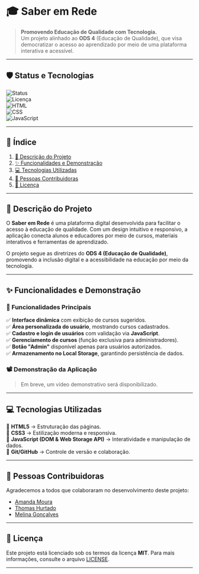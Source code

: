 # 🎓 Saber em Rede  

> **Promovendo Educação de Qualidade com Tecnologia.**  
> Um projeto alinhado ao **ODS 4** (Educação de Qualidade), que visa democratizar o acesso ao aprendizado por meio de uma plataforma interativa e acessível.

---

## 🛡️ Status e Tecnologias  

![Status](https://img.shields.io/badge/Status-Em%20Desenvolvimento-yellow)  
![Licença](https://img.shields.io/badge/Licen%C3%A7a-MIT-green)  
![HTML](https://img.shields.io/badge/HTML-Utilizado-orange)  
![CSS](https://img.shields.io/badge/CSS-Utilizado-blue)  
![JavaScript](https://img.shields.io/badge/JavaScript-Utilizado-yellow)  

---

## 📌 Índice  

1. [📜 Descrição do Projeto](#📜-descrição-do-projeto)  
2. [✨ Funcionalidades e Demonstração](#✨-funcionalidades-e-demonstração)  
3. [💻 Tecnologias Utilizadas](#💻-tecnologias-utilizadas)  
4. [👥 Pessoas Contribuidoras](#👥-pessoas-contribuidoras)  
5. [📜 Licença](#📜-licença)  

---

## 📜 Descrição do Projeto  

O **Saber em Rede** é uma plataforma digital desenvolvida para facilitar o acesso à educação de qualidade. Com um design intuitivo e responsivo, a aplicação conecta alunos e educadores por meio de cursos, materiais interativos e ferramentas de aprendizado.  

O projeto segue as diretrizes do **ODS 4 (Educação de Qualidade)**, promovendo a inclusão digital e a acessibilidade na educação por meio da tecnologia.

---

## ✨ Funcionalidades e Demonstração  

### **🚀 Funcionalidades Principais**  

✅ **Interface dinâmica** com exibição de cursos sugeridos.  
✅ **Área personalizada do usuário**, mostrando cursos cadastrados.  
✅ **Cadastro e login de usuários** com validação via **JavaScript**.  
✅ **Gerenciamento de cursos** (função exclusiva para administradores).  
✅ **Botão "Admin"** disponível apenas para usuários autorizados.  
✅ **Armazenamento no Local Storage**, garantindo persistência de dados.  

### **📽️ Demonstração da Aplicação**  

> Em breve, um vídeo demonstrativo será disponibilizado.  

---

## 💻 Tecnologias Utilizadas  

🔹 **HTML5** → Estruturação das páginas.  
🔹 **CSS3** → Estilização moderna e responsiva.  
🔹 **JavaScript (DOM & Web Storage API)** → Interatividade e manipulação de dados.  
🔹 **Git/GitHub** → Controle de versão e colaboração.  

---

## 👥 Pessoas Contribuidoras  

Agradecemos a todos que colaboraram no desenvolvimento deste projeto:  

- [Amanda Moura](https://github.com/AmandaMouraCavalcante)  
- [Thomas Hurtado](https://github.com/ThomasHurtado)  
- [Melina Gonçalves](https://github.com/mel-a8)  

---

## 📜 Licença  

Este projeto está licenciado sob os termos da licença **MIT**. Para mais informações, consulte o arquivo [LICENSE](./LICENSE).  

---
